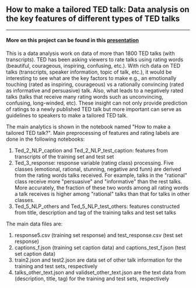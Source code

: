 ## How to make a tailored TED talk: Data analysis on the key features of different types of TED talks
---
#### More on this project can be found in this [presentation](http://www.slideshare.net/YesuFeng/how-to-make-a-tailored-ted-talk)

This is a data analysis work on data of more than 1800 TED talks (with transcripts). TED has been asking viewers to rate talks using rating words (beautiful, courageous, inspiring, confusing, etc.). With rich data on TED talks (transcripts, speaker information, topic of talk, etc.), it would be interesting to see what are the key factors to make e.g., an emotionally touching (rated as inspiring, courageous) vs a rationally convincing (rated as informative and persuasive) talk. Also, what leads to a negatively rated talks (talks that receive many rating words such as unconvincing, confusing, long-winded, etc). These insight can not only provide prediction of ratings to a newly published TED talk but more important can serve as guidelines to speakers to make a tailored TED talk. 

The main analytics is shown in the notebook named "How to make a tailored TED talk?". Main preprocessing of features and rating labels are done in the following notebooks:  
  1. Ted_2_NLP_caption and Ted_2_NLP_test_caption: features from transcripts of the training set and test set  
  2. Ted_3_response: response variable (rating class) processing. Five classes (emotional, rational, stunning, negative and funn) are derived from the rating words talks received. For example, talks in the "rational" class receive more "persuasive" and "informative" than the rest talks. More accurately, the fraction of these two words among all rating words a talk receives is higher among "rational" talks than that for talks in other classes.
  3. Ted_5_NLP_others and Ted_5_NLP_test_others: features constructed from title, description and tag of the training talks and test set talks

The main data files are:  
  1. response5.csv (training set response) and test_response.csv (test set response)  
  2. captions_f.json (training set caption data) and captions_test_f.json (test set caption data)  
  3. train2.json and test2.json are data set of other talk information for the training and test sets, respectively  
  4. talks_other_text.json and validset_other_text.json are the text data from (description, title, tag) for the training and test sets, respectively  

